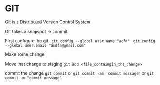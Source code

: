 # GIT
  Git is a Distributed Version Control System

Git takes a snapspot -> commit

First configure the git
` git config --global user.name "adfa"`
` git config --global user.email "asdfa@gmail.com"`


Make some change


Move that change to staging
`git add <file_containgin_the_change>`

commit the change
`git commit`
  or
`git commit -am 'commit message'`
  or
`git commit -m "commit message"`
